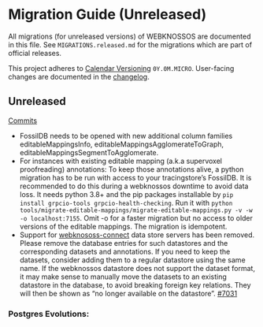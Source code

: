 # Migration Guide (Unreleased)
All migrations (for unreleased versions) of WEBKNOSSOS are documented in this file.
See `MIGRATIONS.released.md` for the migrations which are part of official releases.

This project adheres to [Calendar Versioning](http://calver.org/) `0Y.0M.MICRO`.
User-facing changes are documented in the [changelog](CHANGELOG.released.md).

## Unreleased
[Commits](https://github.com/scalableminds/webknossos/compare/23.05.0...HEAD)
- FossilDB needs to be opened with new additional column families editableMappingsInfo, editableMappingsAgglomerateToGraph, editableMappingsSegmentToAgglomerate.
- For instances with existing editable mapping (a.k.a supervoxel proofreading) annotations: To keep those annotations alive, a python migration has to be run with access to your tracingstore’s FossilDB. It is recommended to do this during a webknossos downtime to avoid data loss. It needs python 3.8+ and the pip packages installable by `pip install grpcio-tools grpcio-health-checking`. Run it with `python tools/migrate-editable-mappings/migrate-editable-mappings.py -v -w -o localhost:7155`. Omit -o for a faster migration but no access to older versions of the editable mappings. The migration is idempotent.
- Support for [webknososs-connect](https://github.com/scalableminds/webknossos-connect) data store servers has been removed. Please remove the database entries for such datastores and the corresponding datasets and annotations. If you need to keep the datasets, consider adding them to a regular datastore using the same name. If the webknossos datastore does not support the dataset format, it may make sense to manually move the datasets to an existing datastore in the database, to avoid breaking foreign key relations. They will then be shown as “no longer available on the datastore”. [#7031](https://github.com/scalableminds/webknossos/pull/7031)

### Postgres Evolutions:
